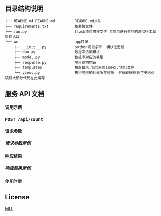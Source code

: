 ## 目录结构说明
~~~
├── README.md README.md         README.md文件
├── requirements.txt            依赖包文件
├── run.py                      flask项目管理文件 与项目进行交互的命令行工具集的入口
└── wx                          app目录
    ├── __init__.py             python项目必带  模块化思想
    ├── dao.py                  数据库访问模块
    ├── model.py                数据库对应的模型
    ├── response.py             响应结构构造
    ├── templates               模版目录,包含主页index.html文件
    └── views.py                执行响应的代码所在模块  代码逻辑处理主要地点  项目大部分代码在此编写
~~~
## 服务 API 文档
#### 调用示例
### `POST /api/count`
#### 请求参数
##### 请求参数示例
#### 响应结果
##### 响应结果示例
#### 使用注意
## License

[MIT](./LICENSE)

